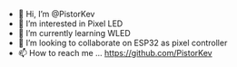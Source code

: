 - 👋 Hi, I’m @PistorKev
- 👀 I’m interested in Pixel LED
- 🌱 I’m currently learning WLED
- 💞️ I’m looking to collaborate on ESP32 as pixel controller 
- 📫 How to reach me ... https://github.com/PistorKev

<!---
PistorKev/PistorKev is a ✨ special ✨ repository because its `README.md` (this file) appears on your GitHub profile.
You can click the Preview link to take a look at your changes.
--->
